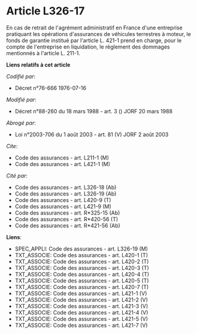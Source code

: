 # Article L326-17

En cas de retrait de l'agrément administratif en France d'une entreprise pratiquant les opérations d'assurances de véhicules
terrestres à moteur, le fonds de garantie institué par l'article L. 421-1 prend en charge, pour le compte de l'entreprise en
liquidation, le règlement des dommages mentionnés à l'article L. 211-1.

**Liens relatifs à cet article**

_Codifié par_:

  - Décret n°76-666 1976-07-16

_Modifié par_:

  - Décret n°88-260 du 18 mars 1988 - art. 3 () JORF 20 mars 1988

_Abrogé par_:

  - Loi n°2003-706 du 1 août 2003 - art. 81 (V) JORF 2 août 2003

_Cite_:

  - Code des assurances - art. L211-1 (M)
  - Code des assurances - art. L421-1 (M)

_Cité par_:

  - Code des assurances - art. L326-18 (Ab)
  - Code des assurances - art. L326-19 (Ab)
  - Code des assurances - art. L420-9 (T)
  - Code des assurances - art. L421-9 (M)
  - Code des assurances - art. R*325-15 (Ab)
  - Code des assurances - art. R*420-56 (T)
  - Code des assurances - art. R*421-56 (Ab)

**Liens**:

  - SPEC_APPLI: Code des assurances - art. L326-19 (M)
  - TXT_ASSOCIE: Code des assurances - art. L420-1 (T)
  - TXT_ASSOCIE: Code des assurances - art. L420-2 (T)
  - TXT_ASSOCIE: Code des assurances - art. L420-3 (T)
  - TXT_ASSOCIE: Code des assurances - art. L420-4 (T)
  - TXT_ASSOCIE: Code des assurances - art. L420-5 (T)
  - TXT_ASSOCIE: Code des assurances - art. L420-7 (T)
  - TXT_ASSOCIE: Code des assurances - art. L421-1 (V)
  - TXT_ASSOCIE: Code des assurances - art. L421-2 (V)
  - TXT_ASSOCIE: Code des assurances - art. L421-3 (V)
  - TXT_ASSOCIE: Code des assurances - art. L421-4 (V)
  - TXT_ASSOCIE: Code des assurances - art. L421-5 (V)
  - TXT_ASSOCIE: Code des assurances - art. L421-7 (V)
